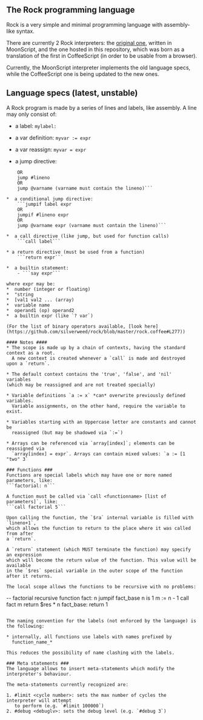 The Rock programming language
-----------------------------

Rock is a very simple and minimal programming language with assembly-like syntax.

There are currently 2 Rock interpreters: the [original one](https://gist.github.com/silverweed/6a1abee2ae421fb65b60#file-rock-moon), written in MoonScript, and the one hosted in this repository, which was born as a translation of the first in CoffeeScript (in order to be usable from a browser).

Currently, the MoonScript interpreter implements the old language specs, while the CoffeeScript
one is being updated to the new ones.

## Language specs (latest, unstable) ##
A Rock program is made by a series of lines and labels, like assembly.
A line may only consist of:

*  a label: `mylabel:`

*  a var definition:
`myvar := expr`

*  a var reassign:
`myvar = expr`

*  a jump directive:
```jump label
    OR
    jump #lineno
    OR
    jump @varname (varname must contain the lineno)```

*  a conditional jump directive:
    ```jumpif label expr
    OR
    jumpif #lineno expr
    OR
    jump @varname expr (varname must contain the lineno)```

*  a call directive (like jump, but used for function calls)
    ```call label```

* a return directive (must be used from a function)
    ```return expr```

*  a builtin statement:  
    - ```say expr```

where expr may be:  
*  number (integer or floating)
*  "string
*  [val1 val2 ... (array)
*  variable name
*  operand1 (op) operand2
*  a builtin expr (like `? var`)

(For the list of binary operators available, [look here](https://github.com/silverweed/rock/blob/master/rock.coffee#L277))

#### Notes ####
* The scope is made up by a chain of contexts, having the standard context as a root.
  A new context is created whenever a `call` is made and destroyed upon a `return`.

* The default context contains the 'true', 'false', and 'nil' variables
(which may be reassigned and are not treated specially)

* Variable definitions `a := x` *can* overwrite previously defined variables.
  Variable assignments, on the other hand, require the variable to exist.

* Variables starting with an Uppercase letter are constants and cannot be
  reassigned (but may be shadowed via `:=`)

* Arrays can be referenced via `array[index]`; elements can be reassigned via
  `array[index] = expr`. Arrays can contain mixed values: `a := [1 "two" 3`

### Functions ###
Functions are special labels which may have one or more named parameters, like:  
```factorial: n```

A function must be called via `call <functionname> [list of parameters]`, like:  
```call factorial 5```

Upon calling the function, the `$ra` internal variable is filled with `lineno+1`,
which allows the function to return to the place where it was called from after
a `return`.

A `return` statement (which MUST terminate the function) may specify an expression
which will become the return value of the function. This value will be available
in the `$res` special variable in the outer scope of the function after it returns.

The local scope allows the functions to be recursive with no problems:
```
-- factorial recursive function
fact: n
  jumpif fact_base n is 1
  m := n - 1
  call fact m
  return $res * n
fact_base:
  return 1
```

The naming convention for the labels (not enforced by the language) is the following:

* internally, all functions use labels with names prefixed by
  function_name_*

This reduces the possibility of name clashing with the labels.

### Meta statements ###
The language allows to insert meta-statements which modify the interpreter's behaviour.

The meta-statements currently recognized are:

1. #limit <cycle number>: sets the max number of cycles the interpreter will attempt
   to perform (e.g. `#limit 100000`)
2. #debug <debuglv>: sets the debug level (e.g. `#debug 3`)
